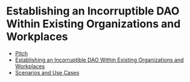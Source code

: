 # Establishing an Incorruptible DAO Within Existing Organizations and Workplaces

- [Pitch](./Pitch.md)
- [Establishing an Incorruptible DAO Within Existing Organizations and Workplaces](./SolutionApproach.md)
- [Scenarios and Use Cases](./UseCases.md)
